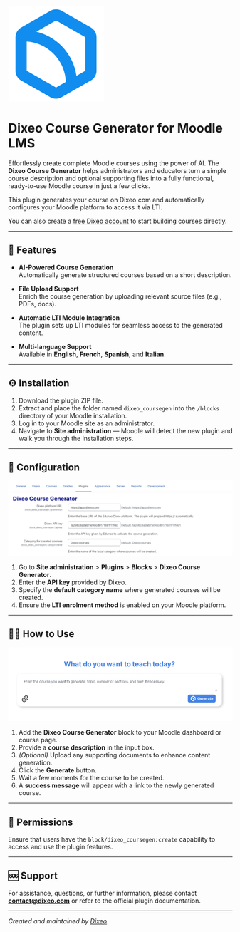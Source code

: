 ![Dixeo logo](pix/dixeo-logo.png)

# Dixeo Course Generator for Moodle LMS

Effortlessly create complete Moodle courses using the power of AI. The **Dixeo Course Generator** helps administrators and educators turn a simple course description and optional supporting files into a fully functional, ready-to-use Moodle course in just a few clicks.

This plugin generates your course on Dixeo.com and automatically configures your Moodle platform to access it via LTI.

You can also create a [free Dixeo account](https://dixeo.com/login/signup.php) to start building courses directly.

---

## 🚀 Features

- **AI-Powered Course Generation**  
  Automatically generate structured courses based on a short description.

- **File Upload Support**  
  Enrich the course generation by uploading relevant source files (e.g., PDFs, docs).

- **Automatic LTI Module Integration**  
  The plugin sets up LTI modules for seamless access to the generated content.

- **Multi-language Support**  
  Available in **English**, **French**, **Spanish**, and **Italian**.

---

## ⚙️ Installation

1. Download the plugin ZIP file.
2. Extract and place the folder named `dixeo_coursegen` into the `/blocks` directory of your Moodle installation.
3. Log in to your Moodle site as an administrator.
4. Navigate to **Site administration** — Moodle will detect the new plugin and walk you through the installation steps.

---

## 🔧 Configuration

![Dixeo settings](pix/dixeo-screen2.png)

1. Go to **Site administration** > **Plugins** > **Blocks** > **Dixeo Course Generator**.
2. Enter the **API key** provided by Dixeo.
3. Specify the **default category name** where generated courses will be created.
4. Ensure the **LTI enrolment method** is enabled on your Moodle platform.

---

## 🧑‍🏫 How to Use

![Dixeo settings](pix/dixeo-screen1.png)

1. Add the **Dixeo Course Generator** block to your Moodle dashboard or course page.
2. Provide a **course description** in the input box.
3. *(Optional)* Upload any supporting documents to enhance content generation.
4. Click the **Generate** button.
5. Wait a few moments for the course to be created.
6. A **success message** will appear with a link to the newly generated course.

---

## 🔐 Permissions

Ensure that users have the `block/dixeo_coursegen:create` capability to access and use the plugin features.

---

## 🆘 Support

For assistance, questions, or further information, please contact **contact@dixeo.com** or refer to the official plugin documentation.

---

*Created and maintained by [Dixeo](https://www.dixeo.com/)*
